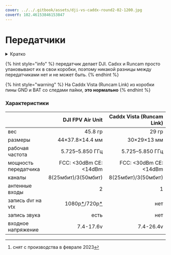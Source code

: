 ```yaml
---
cover: ../../.gitbook/assets/dji-vs-caddx-round2-02-1200.jpg
coverY: 102.46153846153847
---
```


# Передатчики

<details>

<summary>Кратко</summary>

#### [Air Unit](#user-content-fn-1)[^1]:

* пишет на себя картинку 1080 со звуком
* две антенны
* большой, нужно брать рамы для HD
* питание только до 17.6v

#### Caddx Vista (Runcam Link):

* не пишет на себя вообще
* одна антенна
* маленькая, лезет почти в любую раму
* питание до 26.4v

</details>

{% hint style="info" %}
передатчик делает DJI. Cadxx и Runcam просто упаковывают их в свои коробки, поэтому никакой разницы между передатчиками нет и не может быть.
{% endhint %}

{% hint style="warning" %}
На Caddx Vista (Runcam Link) из коробки пины GND и BAT со следами пайки, **это нормально**
{% endhint %}

### Характеристики

|                      |                                                  DJI FPV Air Unit | Caddx Vista (Runcam Link) |
| -------------------- | ----------------------------------------------------------------: | ------------------------: |
| вес                  |                                                           45.8 гр |                     29 гр |
| размеры              |                                                   44×37.8×14.4 мм |               30×29×13 мм |
| рабочая частота      |                                                   5.725–5.850 ГГц |           5.725–5.850 ГГц |
| мощность передатчика |                                            FCC: <30dBm CE: <14dBm |    FCC: <30dBm CE: <14dBm |
| каналы               |                                               8(25мбит)/3(50мбит) |       8(25мбит)/3(50мбит) |
| антенные входы       |                                                                 2 |                         1 |
| запись dvr на vtx    | 1080p[\*](cameras.md#osnovnye)/720p[\*](cameras.md#dopolnitelnye) |                       нет |
| запись звука         |                                                              есть |                       нет |
| входное напряжение   |                                                         7.4-17.6v |                 7.4-26.4v |

[^1]: снят с производства в феврале 2023
